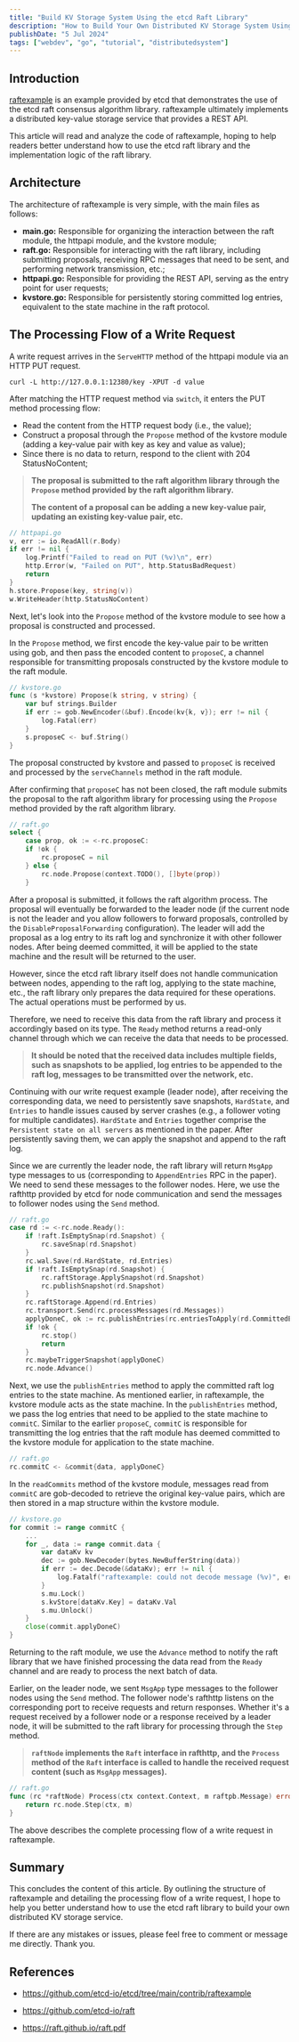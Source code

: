 ```yaml
---
title: "Build KV Storage System Using the etcd Raft Library"
description: "How to Build Your Own Distributed KV Storage System Using the etcd Raft Library"
publishDate: "5 Jul 2024"
tags: ["webdev", "go", "tutorial", "distributedsystem"]
---
```


## Introduction

[raftexample](https://github.com/etcd-io/etcd/tree/main/contrib/raftexample) is an example provided by etcd that demonstrates the use of the etcd raft consensus algorithm library. raftexample ultimately implements a distributed key-value storage service that provides a REST API.

This article will read and analyze the code of raftexample, hoping to help readers better understand how to use the etcd raft library and the implementation logic of the raft library.

## Architecture

The architecture of raftexample is very simple, with the main files as follows:

- **main.go:** Responsible for organizing the interaction between the raft module, the httpapi module, and the kvstore module;
- **raft.go:** Responsible for interacting with the raft library, including submitting proposals, receiving RPC messages that need to be sent, and performing network transmission, etc.;
- **httpapi.go:** Responsible for providing the REST API, serving as the entry point for user requests;
- **kvstore.go:** Responsible for persistently storing committed log entries, equivalent to the state machine in the raft protocol.

## The Processing Flow of a Write Request

A write request arrives in the `ServeHTTP` method of the httpapi module via an HTTP PUT request.

```shell
curl -L http://127.0.0.1:12380/key -XPUT -d value
```

After matching the HTTP request method via `switch`, it enters the PUT method processing flow:

- Read the content from the HTTP request body (i.e., the value);
- Construct a proposal through the `Propose` method of the kvstore module (adding a key-value pair with key as key and value as value);
- Since there is no data to return, respond to the client with 204 StatusNoContent;

> **The proposal is submitted to the raft algorithm library through the `Propose` method provided by the raft algorithm library.**
>
> **The content of a proposal can be adding a new key-value pair, updating an existing key-value pair, etc.**

```go
// httpapi.go
v, err := io.ReadAll(r.Body)
if err != nil {
    log.Printf("Failed to read on PUT (%v)\n", err)
    http.Error(w, "Failed on PUT", http.StatusBadRequest)
    return
}
h.store.Propose(key, string(v))
w.WriteHeader(http.StatusNoContent)
```

Next, let's look into the `Propose` method of the kvstore module to see how a proposal is constructed and processed.

In the `Propose` method, we first encode the key-value pair to be written using gob, and then pass the encoded content to `proposeC`, a channel responsible for transmitting proposals constructed by the kvstore module to the raft module.

```go
// kvstore.go
func (s *kvstore) Propose(k string, v string) {
	var buf strings.Builder
	if err := gob.NewEncoder(&buf).Encode(kv{k, v}); err != nil {
		log.Fatal(err)
	}
	s.proposeC <- buf.String()
}
```

The proposal constructed by kvstore and passed to `proposeC` is received and processed by the `serveChannels` method in the raft module.

After confirming that `proposeC` has not been closed, the raft module submits the proposal to the raft algorithm library for processing using the `Propose` method provided by the raft algorithm library.

```go
// raft.go
select {
    case prop, ok := <-rc.proposeC:
    if !ok {
        rc.proposeC = nil
    } else {
        rc.node.Propose(context.TODO(), []byte(prop))
    }
```

After a proposal is submitted, it follows the raft algorithm process. The proposal will eventually be forwarded to the leader node (if the current node is not the leader and you allow followers to forward proposals, controlled by the `DisableProposalForwarding` configuration). The leader will add the proposal as a log entry to its raft log and synchronize it with other follower nodes. After being deemed committed, it will be applied to the state machine and the result will be returned to the user.

However, since the etcd raft library itself does not handle communication between nodes, appending to the raft log, applying to the state machine, etc., the raft library only prepares the data required for these operations. The actual operations must be performed by us.

Therefore, we need to receive this data from the raft library and process it accordingly based on its type. The `Ready` method returns a read-only channel through which we can receive the data that needs to be processed.

> **It should be noted that the received data includes multiple fields, such as snapshots to be applied, log entries to be appended to the raft log, messages to be transmitted over the network, etc.**

Continuing with our write request example (leader node), after receiving the corresponding data, we need to persistently save snapshots, `HardState`, and `Entries` to handle issues caused by server crashes (e.g., a follower voting for multiple candidates). `HardState` and `Entries` together comprise the `Persistent state on all servers` as mentioned in the paper. After persistently saving them, we can apply the snapshot and append to the raft log.

Since we are currently the leader node, the raft library will return `MsgApp` type messages to us (corresponding to `AppendEntries` RPC in the paper). We need to send these messages to the follower nodes. Here, we use the rafthttp provided by etcd for node communication and send the messages to follower nodes using the `Send` method.

```go
// raft.go
case rd := <-rc.node.Ready():
    if !raft.IsEmptySnap(rd.Snapshot) {
        rc.saveSnap(rd.Snapshot)
    }
    rc.wal.Save(rd.HardState, rd.Entries)
    if !raft.IsEmptySnap(rd.Snapshot) {
        rc.raftStorage.ApplySnapshot(rd.Snapshot)
        rc.publishSnapshot(rd.Snapshot)
    }
    rc.raftStorage.Append(rd.Entries)
    rc.transport.Send(rc.processMessages(rd.Messages))
    applyDoneC, ok := rc.publishEntries(rc.entriesToApply(rd.CommittedEntries))
    if !ok {
        rc.stop()
        return
    }
    rc.maybeTriggerSnapshot(applyDoneC)
    rc.node.Advance()
```

Next, we use the `publishEntries` method to apply the committed raft log entries to the state machine. As mentioned earlier, in raftexample, the kvstore module acts as the state machine. In the `publishEntries` method, we pass the log entries that need to be applied to the state machine to `commitC`. Similar to the earlier `proposeC`, `commitC` is responsible for transmitting the log entries that the raft module has deemed committed to the kvstore module for application to the state machine.

```go
// raft.go
rc.commitC <- &commit{data, applyDoneC}
```

In the `readCommits` method of the kvstore module, messages read from `commitC` are gob-decoded to retrieve the original key-value pairs, which are then stored in a map structure within the kvstore module.

```go
// kvstore.go
for commit := range commitC {
	...
    for _, data := range commit.data {
        var dataKv kv
        dec := gob.NewDecoder(bytes.NewBufferString(data))
        if err := dec.Decode(&dataKv); err != nil {
            log.Fatalf("raftexample: could not decode message (%v)", err)
        }
        s.mu.Lock()
        s.kvStore[dataKv.Key] = dataKv.Val
        s.mu.Unlock()
    }
    close(commit.applyDoneC)
}
```

Returning to the raft module, we use the `Advance` method to notify the raft library that we have finished processing the data read from the `Ready` channel and are ready to process the next batch of data.

Earlier, on the leader node, we sent `MsgApp` type messages to the follower nodes using the `Send` method. The follower node's rafthttp listens on the corresponding port to receive requests and return responses. Whether it's a request received by a follower node or a response received by a leader node, it will be submitted to the raft library for processing through the `Step` method.

> **`raftNode` implements the `Raft` interface in rafthttp, and the `Process` method of the `Raft` interface is called to handle the received request content (such as `MsgApp` messages).**

```go
// raft.go
func (rc *raftNode) Process(ctx context.Context, m raftpb.Message) error {
	return rc.node.Step(ctx, m)
}
```

The above describes the complete processing flow of a write request in raftexample.

## Summary

This concludes the content of this article. By outlining the structure of raftexample and detailing the processing flow of a write request, I hope to help you better understand how to use the etcd raft library to build your own distributed KV storage service.

If there are any mistakes or issues, please feel free to comment or message me directly. Thank you.

## References

- https://github.com/etcd-io/etcd/tree/main/contrib/raftexample

- https://github.com/etcd-io/raft
- https://raft.github.io/raft.pdf